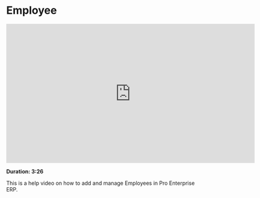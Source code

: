# Employee

<iframe width="660" height="371" src="https://www.youtube.com/embed/kkwOzeU4wFU" frameborder="0" allowfullscreen></iframe>

**Duration: 3:26**

This is a help video on how to add and manage Employees in Pro Enterprise ERP.

